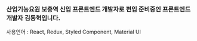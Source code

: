 ### 산업기능요원 보충역 신입 프론트엔드 개발자로 편입 준비중인 프론트엔드 개발자 김동혁입니다. 

사용언어 : React, Redux, Styled Component, Material UI
